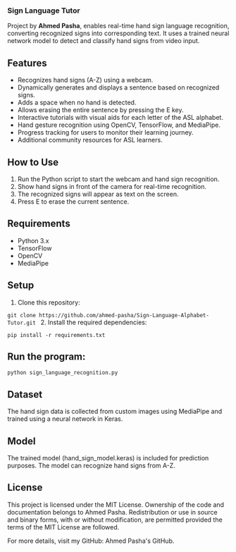 ### Sign Language Tutor
Project by **Ahmed Pasha**, enables real-time hand sign language recognition, converting recognized signs into corresponding text. It uses a trained neural network model to detect and classify hand signs from video input.

## Features
- Recognizes hand signs (A-Z) using a webcam.
- Dynamically generates and displays a sentence based on recognized signs.
- Adds a space when no hand is detected.
- Allows erasing the entire sentence by pressing the E key.
- Interactive tutorials with visual aids for each letter of the ASL alphabet.
- Hand gesture recognition using OpenCV, TensorFlow, and MediaPipe.
- Progress tracking for users to monitor their learning journey.
- Additional community resources for ASL learners.
## How to Use
1. Run the Python script to start the webcam and hand sign recognition.
2. Show hand signs in front of the camera for real-time recognition.
3. The recognized signs will appear as text on the screen.
4. Press E to erase the current sentence.
## Requirements
- Python 3.x
- TensorFlow
- OpenCV
- MediaPipe

## Setup
1. Clone this repository:

```git clone https://github.com/ahmed-pasha/Sign-Language-Alphabet-Tutor.git ```
2. Install the required dependencies:

```pip install -r requirements.txt```
## Run the program:

```python sign_language_recognition.py```

## Dataset
The hand sign data is collected from custom images using MediaPipe and trained using a neural network in Keras.
## Model
The trained model (hand_sign_model.keras) is included for prediction purposes. The model can recognize hand signs from A-Z.
## License
This project is licensed under the MIT License. Ownership of the code and documentation belongs to Ahmed Pasha. Redistribution or use in source and binary forms, with or without modification, are permitted provided the terms of the MIT License are followed.

For more details, visit my GitHub: Ahmed Pasha's GitHub.
